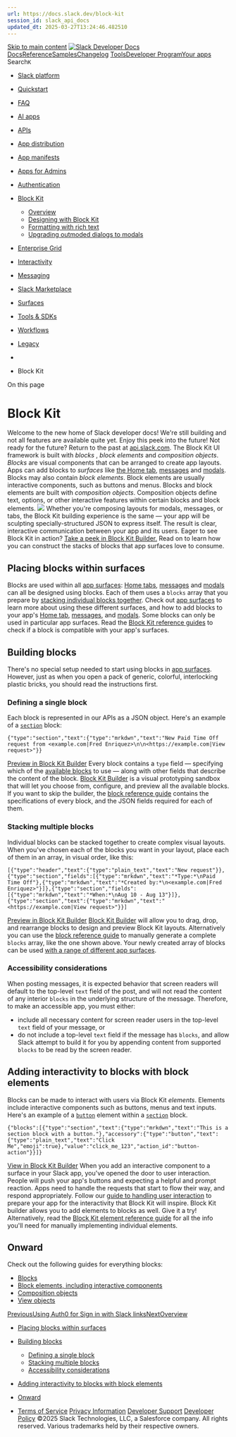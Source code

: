 ```yaml
---
url: https://docs.slack.dev/block-kit
session_id: slack_api_docs
updated_dt: 2025-03-27T13:24:46.482510
---
```

[Skip to main content](https://docs.slack.dev/block-kit#__docusaurus_skipToContent_fallback)
[![Slack Developer Docs](https://docs.slack.dev/img/logos/slack-developers-white.png)](https://slack.dev)[Docs](https://docs.slack.dev/)[Reference](https://docs.slack.dev/reference)[Samples](https://docs.slack.dev/samples)[Changelog](https://docs.slack.dev/changelog)
[Tools](https://tools.slack.dev)[Developer Program](https://api.slack.com/developer-program)[Your apps](https://api.slack.com/apps)
Search`K`
  * [Slack platform](https://docs.slack.dev/)
  * [Quickstart](https://docs.slack.dev/quickstart)
  * [FAQ](https://docs.slack.dev/faq)
  * [AI apps](https://docs.slack.dev/ai/)
  * [APIs](https://docs.slack.dev/apis/)
  * [App distribution](https://docs.slack.dev/distribution/)
  * [App manifests](https://docs.slack.dev/app-manifests/)
  * [Apps for Admins](https://docs.slack.dev/admins/)
  * [Authentication](https://docs.slack.dev/authentication/)
  * [Block Kit](https://docs.slack.dev/block-kit/)
    * [Overview](https://docs.slack.dev/block-kit/)
    * [Designing with Block Kit](https://docs.slack.dev/block-kit/designing-with-block-kit)
    * [Formatting with rich text](https://docs.slack.dev/block-kit/formatting-with-rich-text)
    * [Upgrading outmoded dialogs to modals](https://docs.slack.dev/block-kit/upgrading-outmoded-dialogs-to-modals)
  * [Enterprise Grid](https://docs.slack.dev/enterprise-grid/)
  * [Interactivity](https://docs.slack.dev/interactivity/)
  * [Messaging](https://docs.slack.dev/messaging/)
  * [Slack Marketplace](https://docs.slack.dev/slack-marketplace/)
  * [Surfaces](https://docs.slack.dev/surfaces/)
  * [Tools & SDKs](https://docs.slack.dev/tools/)
  * [Workflows](https://docs.slack.dev/workflows/)
  * [Legacy](https://docs.slack.dev/legacy/)


  * [](https://docs.slack.dev/)
  * Block Kit


On this page
# Block Kit
Welcome to the new home of Slack developer docs!
We're still building and not all features are available quite yet. Enjoy this peek into the future!
Not ready for the future? Return to the past at [api.slack.com](https://api.slack.com/docs).
The Block Kit UI framework is built with _blocks_ , _block elements_ and _composition objects_.
_Blocks_ are visual components that can be arranged to create app layouts. Apps can add blocks to _surfaces_ like [the Home tab](https://docs.slack.dev/surfaces/app-home), [messages](https://docs.slack.dev/messaging) and [modals](https://docs.slack.dev/surfaces/modals).
Blocks may also contain _block elements_. Block elements are usually interactive components, such as buttons and menus.
Blocks and block elements are built with _composition objects_. Composition objects define text, options, or other interactive features within certain blocks and block elements.
![](https://docs.slack.dev/assets/images/bk_landing_bkb-81a42ef126a7e67a38e69dfc63db06ee.png)
Whether you're composing layouts for modals, messages, or tabs, the Block Kit building experience is the same — your app will be sculpting specially-structured JSON to express itself. The result is clear, interactive communication between your app and its users.
Eager to see Block Kit in action? [Take a peek in Block Kit Builder.](https://api.slack.com/tools/block-kit-builder?blocks=%5B%7B%22type%22%3A%22section%22%2C%22text%22%3A%7B%22type%22%3A%22mrkdwn%22%2C%22text%22%3A%22Hey%20there%20%F0%9F%91%8B%20I%27m%20TaskBot.%20I%27m%20here%20to%20help%20you%20create%20and%20manage%20tasks%20in%20Slack.%5CnThere%20are%20two%20ways%20to%20quickly%20create%20tasks%3A%22%7D%7D%2C%7B%22type%22%3A%22section%22%2C%22text%22%3A%7B%22type%22%3A%22mrkdwn%22%2C%22text%22%3A%22*1%EF%B8%8F%E2%83%A3%20Use%20the%20%60%2Ftask%60%20command*.%20Type%20%60%2Ftask%60%20followed%20by%20a%20short%20description%20of%20your%20tasks%20and%20I%27ll%20ask%20for%20a%20due%20date%20\(if%20applicable\).%20Try%20it%20out%20by%20using%20the%20%60%2Ftask%60%20command%20in%20this%20channel.%22%7D%7D%2C%7B%22type%22%3A%22section%22%2C%22text%22%3A%7B%22type%22%3A%22mrkdwn%22%2C%22text%22%3A%22*2%EF%B8%8F%E2%83%A3%20Use%20the%20_Create%20a%20Task_%20action.*%20If%20you%20want%20to%20create%20a%20task%20from%20a%20message%2C%20select%20%60Create%20a%20Task%60%20in%20a%20message%27s%20context%20menu.%20Try%20it%20out%20by%20selecting%20the%20_Create%20a%20Task_%20action%20for%20this%20message%20\(shown%20below\).%22%7D%7D%2C%7B%22type%22%3A%22image%22%2C%22title%22%3A%7B%22type%22%3A%22plain_text%22%2C%22text%22%3A%22image1%22%2C%22emoji%22%3Atrue%7D%2C%22image_url%22%3A%22https%3A%2F%2Fapi.slack.com%2Fimg%2Fblocks%2Fbkb_template_images%2FonboardingComplex.jpg%22%2C%22alt_text%22%3A%22image1%22%7D%2C%7B%22type%22%3A%22section%22%2C%22text%22%3A%7B%22type%22%3A%22mrkdwn%22%2C%22text%22%3A%22%E2%9E%95%20To%20start%20tracking%20your%20team%27s%20tasks%2C%20*add%20me%20to%20a%20channel*%20and%20I%27ll%20introduce%20myself.%20I%27m%20usually%20added%20to%20a%20team%20or%20project%20channel.%20Type%20%60%2Finvite%20%40TaskBot%60%20from%20the%20channel%20or%20pick%20a%20channel%20on%20the%20right.%22%7D%2C%22accessory%22%3A%7B%22type%22%3A%22conversations_select%22%2C%22placeholder%22%3A%7B%22type%22%3A%22plain_text%22%2C%22text%22%3A%22Select%20a%20channel...%22%2C%22emoji%22%3Atrue%7D%7D%7D%2C%7B%22type%22%3A%22divider%22%7D%2C%7B%22type%22%3A%22context%22%2C%22elements%22%3A%5B%7B%22type%22%3A%22mrkdwn%22%2C%22text%22%3A%22%F0%9F%91%80%20View%20all%20tasks%20with%20%60%2Ftask%20list%60%5Cn%E2%9D%93Get%20help%20at%20any%20time%20with%20%60%2Ftask%20help%60%20or%20type%20*help*%20in%20a%20DM%20with%20me%22%7D%5D%7D%5D)
Read on to learn how you can construct the stacks of blocks that app surfaces love to consume.
## Placing blocks within surfaces[​](https://docs.slack.dev/block-kit#adding_blocks "Direct link to Placing blocks within surfaces")
Blocks are used within all [app surfaces](https://docs.slack.dev/surfaces): [Home tabs](https://docs.slack.dev/surfaces/app-home), [messages](https://docs.slack.dev/messaging) and [modals](https://docs.slack.dev/surfaces/modals) can all be designed using blocks.
Each of them uses a `blocks` array that you prepare by [stacking individual blocks together](https://docs.slack.dev/block-kit#stack_of_blocks).
Check out [app surfaces](https://docs.slack.dev/surfaces) to learn more about using these different surfaces, and how to add blocks to your app's [Home tab](https://docs.slack.dev/surfaces/app-home#composing), [messages](https://docs.slack.dev/messaging), and [modals](https://docs.slack.dev/surfaces/modals#composing_modal).
Some blocks can only be used in particular app surfaces.
Read the [Block Kit reference guides](https://docs.slack.dev/reference/block-kit/blocks) to check if a block is compatible with your app's surfaces.
## Building blocks[​](https://docs.slack.dev/block-kit#getting_started "Direct link to Building blocks")
There's no special setup needed to start using blocks in [app surfaces](https://docs.slack.dev/surfaces). However, just as when you open a pack of generic, colorful, interlocking plastic bricks, you should read the instructions first.
### Defining a single block[​](https://docs.slack.dev/block-kit#block_basics "Direct link to Defining a single block")
Each block is represented in our APIs as a JSON object. Here's an example of a [`section`](https://docs.slack.dev/reference/block-kit/blocks/section-block) block:
```
{"type":"section","text":{"type":"mrkdwn","text":"New Paid Time Off request from <example.com|Fred Enriquez>\n\n<https://example.com|View request>"}}
```

[Preview in Block Kit Builder](https://api.slack.com/tools/block-kit-builder/#%7B%22blocks%22:%5B%7B%22type%22:%22section%22,%22text%22:%7B%22type%22:%22mrkdwn%22,%22text%22:%22New%20Paid%20Time%20Off%20request%20from%20%3Cexample.com%7CFred%20Enriquez%3E%5Cn%5Cn%3Chttps://example.com%7CView%20request%3E%22%7D%7D%5D%7D)
Every block contains a `type` field — specifying which of the [available blocks](https://docs.slack.dev/reference/block-kit/blocks) to use — along with other fields that describe the content of the block.
[Block Kit Builder](https://api.slack.com/tools/block-kit-builder) is a visual prototyping sandbox that will let you choose from, configure, and preview all the available blocks.
If you want to skip the builder, the [block reference guide](https://docs.slack.dev/reference/block-kit/blocks) contains the specifications of every block, and the JSON fields required for each of them.
### Stacking multiple blocks[​](https://docs.slack.dev/block-kit#stack_of_blocks "Direct link to Stacking multiple blocks")
Individual blocks can be stacked together to create complex visual layouts.
When you've chosen each of the blocks you want in your layout, place each of them in an array, in visual order, like this:
```
[{"type":"header","text":{"type":"plain_text","text":"New request"}},{"type":"section","fields":[{"type":"mrkdwn","text":"*Type:*\nPaid Time Off"},{"type":"mrkdwn","text":"*Created by:*\n<example.com|Fred Enriquez>"}]},{"type":"section","fields":[{"type":"mrkdwn","text":"*When:*\nAug 10 - Aug 13"}]},{"type":"section","text":{"type":"mrkdwn","text":"<https://example.com|View request>"}}]
```

[Preview in Block Kit Builder](https://api.slack.com/block-kit-builder/#%7B%22blocks%22:%5B%7B%22type%22:%22header%22,%22text%22:%7B%22type%22:%22plain_text%22,%22text%22:%22New%20request%22,%22emoji%22:true%7D%7D,%7B%22type%22:%22section%22,%22fields%22:%5B%7B%22type%22:%22mrkdwn%22,%22text%22:%22*Type:*%5CnPaid%20Time%20Off%22%7D,%7B%22type%22:%22mrkdwn%22,%22text%22:%22*Created%20by:*%5Cn%3Cexample.com%7CFred%20Enriquez%3E%22%7D%5D%7D,%7B%22type%22:%22section%22,%22fields%22:%5B%7B%22type%22:%22mrkdwn%22,%22text%22:%22*When:*%5CnAug%2010%20-%20Aug%2013%22%7D,%7B%22type%22:%22mrkdwn%22,%22text%22:%22*Type:*%5CnPaid%20time%20off%22%7D%5D%7D,%7B%22type%22:%22section%22,%22fields%22:%5B%7B%22type%22:%22mrkdwn%22,%22text%22:%22*Hours:*%5Cn16.0%20\(2%20days\)%22%7D,%7B%22type%22:%22mrkdwn%22,%22text%22:%22*Remaining%20balance:*%5Cn32.0%20hours%20\(4%20days\)%22%7D%5D%7D,%7B%22type%22:%22section%22,%22text%22:%7B%22type%22:%22mrkdwn%22,%22text%22:%22%3Chttps://example.com%7CView%20request%3E%22%7D%7D%5D%7D)
[Block Kit Builder](https://api.slack.com/tools/block-kit-builder) will allow you to drag, drop, and rearrange blocks to design and preview Block Kit layouts.
Alternatively you can use the [block reference guide](https://docs.slack.dev/reference/block-kit/blocks) to manually generate a complete `blocks` array, like the one shown above.
Your newly created array of blocks can be used [with a range of different app surfaces](https://docs.slack.dev/block-kit#adding_blocks).
### Accessibility considerations[​](https://docs.slack.dev/block-kit#accessibility "Direct link to Accessibility considerations")
When posting messages, it is expected behavior that screen readers will default to the top-level `text` field of the post, and will not read the content of any interior `blocks` in the underlying structure of the message. Therefore, to make an accessible app, you must either:
  * include all necessary content for screen reader users in the top-level `text` field of your message, or
  * do not include a top-level `text` field if the message has `blocks`, and allow Slack attempt to build it for you by appending content from supported `blocks` to be read by the screen reader.


## Adding interactivity to blocks with block elements[​](https://docs.slack.dev/block-kit#making-things-interactive "Direct link to Adding interactivity to blocks with block elements")
Blocks can be made to interact with users via Block Kit _elements_. Elements include interactive components such as buttons, menus and text inputs.
Here's an example of a [`button`](https://docs.slack.dev/reference/block-kit/block-elements/button-element) element within a [`section`](https://docs.slack.dev/reference/block-kit/blocks/section-block) block.
```
{"blocks":[{"type":"section","text":{"type":"mrkdwn","text":"This is a section block with a button."},"accessory":{"type":"button","text":{"type":"plain_text","text":"Click Me","emoji":true},"value":"click_me_123","action_id":"button-action"}}]}
```

[View in Block Kit Builder](https://api.slack.com/block-kit-builder/#%7B"blocks":%5B%7B"type":"section","text":%7B"type":"mrkdwn","text":"This%20is%20a%20section%20block%20with%20a%20button."%7D,"accessory":%7B"type":"button","text":%7B"type":"plain_text","text":"Click%20Me","emoji":true%7D,"value":"click_me_123","action_id":"button-action"%7D%7D%5D%7D)
When you add an interactive component to a surface in your Slack app, you've opened the door to user interaction. People will push your app's buttons and expecting a helpful and prompt reaction.
Apps need to handle the requests that start to flow their way, and respond appropriately. Follow our [guide to handling user interaction](https://docs.slack.dev/interactivity/handling-user-interaction) to prepare your app for the interactivity that Block Kit will inspire.
Block Kit builder allows you to add elements to blocks as well. Give it a try! Alternatively, read the [Block Kit element reference guide](https://docs.slack.dev/reference/block-kit/block-elements) for all the info you'll need for manually implementing individual elements.
## Onward[​](https://docs.slack.dev/block-kit#onward "Direct link to Onward")
Check out the following guides for everything blocks:
  * [Blocks](https://docs.slack.dev/reference/block-kit/blocks)
  * [Block elements, including interactive components](https://docs.slack.dev/reference/block-kit/block-elements)
  * [Composition objects](https://docs.slack.dev/reference/block-kit/composition-objects)
  * [View objects](https://docs.slack.dev/reference/views)


[PreviousUsing Auth0 for Sign in with Slack links](https://docs.slack.dev/authentication/sign-in-with-slack/using-auth0-for-sign-in-with-slack-links)[NextOverview](https://docs.slack.dev/block-kit/)
  * [Placing blocks within surfaces](https://docs.slack.dev/block-kit#adding_blocks)
  * [Building blocks](https://docs.slack.dev/block-kit#getting_started)
    * [Defining a single block](https://docs.slack.dev/block-kit#block_basics)
    * [Stacking multiple blocks](https://docs.slack.dev/block-kit#stack_of_blocks)
    * [Accessibility considerations](https://docs.slack.dev/block-kit#accessibility)
  * [Adding interactivity to blocks with block elements](https://docs.slack.dev/block-kit#making-things-interactive)
  * [Onward](https://docs.slack.dev/block-kit#onward)


  * [Terms of Service](https://slack.com/terms-of-service/user) [Privacy Information](https://slack.com/trust/privacy/privacy-policy) [Developer Support](https://docs.slack.dev/developer-support) [Developer Policy](https://docs.slack.dev/developer-policy)
©2025 Slack Technologies, LLC, a Salesforce company. All rights reserved. Various trademarks held by their respective owners. 


